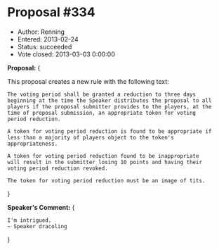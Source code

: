 Proposal #334
============= 
* Author: Renning
* Entered: 2013-02-24
* Status: succeeded
* Vote closed: 2013-03-03 0:00:00

__Proposal:__
{

This proposal creates a new rule with the following text:

    The voting period shall be granted a reduction to three days
    beginning at the time the Speaker distributes the proposal to all
    players if the proposal submitter provides to the players, at the
    time of proposal submission, an appropriate token for voting
    period reduction.
    
    A token for voting period reduction is found to be appropriate if
    less than a majority of players object to the token's
    appropriateness.
    
    A token for voting period reduction found to be inappropriate
    will result in the submitter losing 10 points and having their
    voting period reduction revoked.
    
    The token for voting period reduction must be an image of tits.

}

__Speaker's Comment:__
{
  
    I'm intrigued.
    ~ Speaker dracoling    

}

